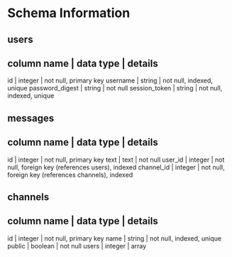 # Schema Information

## users
column name     | data type | details
--------------------------------------------------------
id              |  integer  | not null, primary key
username        |  string   | not null, indexed, unique
password_digest |  string   | not null
session_token   |  string   | not null, indexed, unique

## messages
column name     | data type | details
--------------------------------------------------------
id              |  integer  | not null, primary key
text            |  text     | not null
user_id         |  integer  | not null, foreign key (references users), indexed
channel_id      |  integer  | not null, foreign key (references channels), indexed

## channels
column name     | data type | details
--------------------------------------------------------
id              |  integer  | not null, primary key
name            |  string   | not null, indexed, unique
public          |  boolean  | not null
users           |  integer  | array
